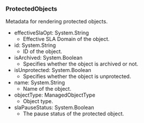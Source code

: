 ### ProtectedObjects
Metadata for rendering protected objects.

- effectiveSlaOpt: System.String
  - Effective SLA Domain of the object.
- id: System.String
  - ID of the object.
- isArchived: System.Boolean
  - Specifies whether the object is archived or not.
- isUnprotected: System.Boolean
  - Specifies whether the object is unprotected.
- name: System.String
  - Name of the object.
- objectType: ManagedObjectType
  - Object type.
- slaPauseStatus: System.Boolean
  - The pause status of the protected object.
